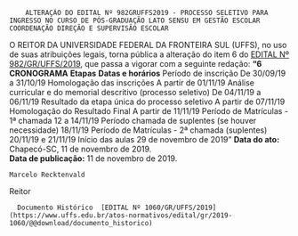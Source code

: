         ALTERAÇÃO DO EDITAL Nº 982GRUFFS2019 - PROCESSO SELETIVO PARA INGRESSO NO CURSO DE PÓS-GRADUAÇÃO LATO SENSU EM GESTÃO ESCOLAR COORDENAÇÃO DIREÇÃO E SUPERVISÃO ESCOLAR  

 O REITOR DA UNIVERSIDADE FEDERAL DA FRONTEIRA SUL (UFFS), no uso de suas atribuições legais, torna pública a alteração do item 6 do [EDITAL Nº 982/GR/UFFS/2019](https://www.uffs.edu.br/atos-normativos/edital/gr/2019-0982), que passa a vigorar com a seguinte redação:  **“6 CRONOGRAMA**     **Etapas**   **Datas e horários**     Período de inscrição   De 30/09/19 a 31/10/19     Homologação das inscrições   A partir de 01/11/19     Análise curricular e do memorial descritivo (processo seletivo)   De 04/11/19 a 06/11/19     Resultado da etapa única do processo seletivo   A partir de 07/11/19     Homologação do Resultado Final   A partir de 11/11/19     Período de Matrículas - 1ª chamada   12 a 14/11/19     Período chamada de suplentes (se houver necessidade)   18/11/19     Período de Matrículas - 2ª chamada (suplentes)   20/11/19 e 21/11/19     Início das aulas   29 de novembro de 2019”            **Data do ato:** Chapecó-SC, 11 de novembro de 2019.   
 **Data de publicação:**  11 de novembro de 2019. 

    Marcelo Recktenvald   
 Reitor 

      Documento Histórico  [EDITAL Nº 1060/GR/UFFS/2019](https://www.uffs.edu.br/atos-normativos/edital/gr/2019-1060/@@download/documento_historico)     
      